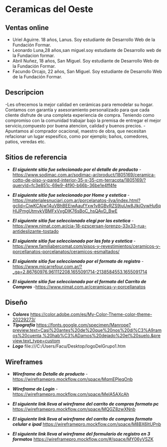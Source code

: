# Ceramicas del Oeste
## Ventas online
- Uriel Aguirre. 18 años, Lanus. Soy estudiante de Desarrollo Web de la Fundación Formar.
- Leonardo Luna,28 años,san miguel.soy estudiante de Desarrollo  web de la Fundacion formar.
- Abril Nuñez, 18 años, San Miguel. Soy estudiante de Desarrollo Web de la Fundación Formar.
- Facundo Orcajo, 22 años, San Miguel. Soy estudiante de Desarrollo Web de la Fundación Formar.

## Descripcion
-Les ofrecemos la mejor calidad en cerámicas para remodelar su hogar. Contamos con garantía y asesoramiento personalizado para que cada cliente disfrute de una completa experiencia de compra. Teniendo como compromiso con la comunidad trabajar bajo la premisa de entregar el mejor servicio,compuesto por buena atencion, calidad y buenos precios.
-Apuntamos al comprador ocacional, maestro de obra, que necesitan refacionar un lugar espesifico, como por ejemplo; baños, comedores, patios, veredas etc.

## Sitios de referencia
- **_El siguiente sitio fue selecionado por el detalle de producto_**
-https://www.sodimac.com.ar/sodimac-ar/product/1805169/ceramica-cotto-de-piso-y-pared-interior-35-x-35-cm-terracota/1805169/?queryId=fc3e851c-69e9-4f90-b66b-36be1e4ff4fe 

- **_El siguiente sitio fue selecionado por Home y estetica_**
-https://materialesnuciari.com.ar/porcelanatos-ilva/index.html?gclid=CjwKCAjw14uVBhBEEiwAaufYxw1v8GBvRZS9juUw8JlkjOywHu6qHlJPmgUtmvkVBMFxVxgDIK76sBoC_hsQAvD_BwE

- **_El siguiente sitio fue seleccionado elegi por las estetica_** 
-https://www.nimat.com.ar/cja-18-pzscersan-lorenzo-33x33-rua-antideslizante-tostado

- **_El siguiente sitio fue seleccionado por las foto y estetica_**
-https://www.familiabercomat.com/pisos-y-revestimientos/ceramicos-y-porcellanatos-porcelanatos/ceramicos-esmaltados/

- **_El siguiente sitio fue seleccionado por el formato de registro_**
-https://www.micarrefour.com.ar/?_ga=2.86760976.961112208.1655091714-2138584553.1655091714

- **_El siguiente sitio fue seleccionado por el formato del Carrito de Compras_**
-https://www.nimat.com.ar/ceramicas-y-porcellanatos

## Diseño
- **_Colores_**
https://color.adobe.com/es/My-Color-Theme-color-theme-20229273/
- **_Tipografía_**
https://fonts.google.com/specimen/Manrope?preview.text=Casi%20antes%20de%20que%20nos%20di%C3%A9ramos%20cuenta,%20hab%C3%ADamos%20dejado%20el%20suelo.&preview.text_type=custom
- **_Logo_**
file:///C:/Users/Facu/Desktop/logoDelGrupo1.htm

## Wireframes
- **_Wireframe de Detalle de producto_**
-https://wireframepro.mockflow.com/space/MqmEPleqOnb
- **_Wireframe de Login_**
-https://wireframepro.mockflow.com/space/MeIA5AXcAh

- **_El siguiente link lleva al wireframe del carrito de compras formato pc_**
https://wireframepro.mockflow.com/space/MQGZ8zwXNnb

- **_El siguiente link lleva al wireframe del carrito de compras formato celular e ipad_**
https://wireframepro.mockflow.com/space/M8BX6ItUPnb

- **_El siguiente link lleva al wireframe del formulario de registro en 3 formatos_**
https://wireframepro.mockflow.com/#/space/MY06yVSZK